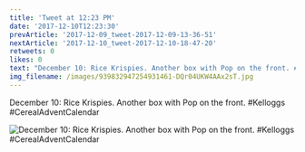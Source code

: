 ```yaml
---
title: 'Tweet at 12:23 PM'
date: '2017-12-10T12:23:30'
prevArticle: '2017-12-09_tweet-2017-12-09-13-36-51'
nextArticle: '2017-12-10_tweet-2017-12-10-18-47-20'
retweets: 0
likes: 0
text: "December 10: Rice Krispies. Another box with Pop on the front. #Kelloggs #CerealAdventCalendar"
img_filename: /images/939832947254931461-DQr04UKW4AAx2sT.jpg
---
```

December 10: Rice Krispies. Another box with Pop on the front. #Kelloggs #CerealAdventCalendar

![December 10: Rice Krispies. Another box with Pop on the front. #Kelloggs #CerealAdventCalendar](/images/939832947254931461-DQr04UKW4AAx2sT.jpg "December 10: Rice Krispies. Another box with Pop on the front. #Kelloggs #CerealAdventCalendar")